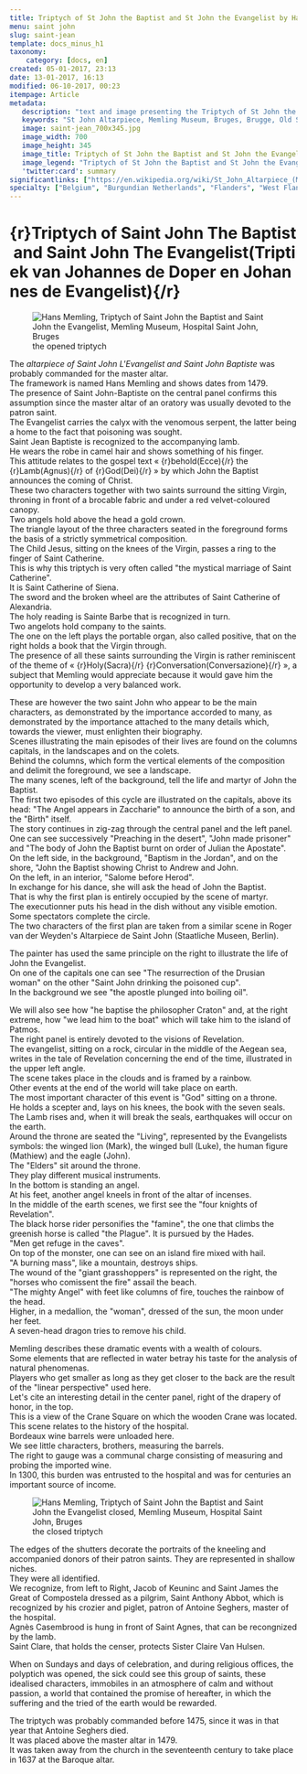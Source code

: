 ```yaml
---
title: Triptych of St John the Baptist and St John the Evangelist by Hans Memling
menu: saint john
slug: saint-jean
template: docs_minus_h1
taxonomy:
    category: [docs, en]
created: 05-01-2017, 23:13
date: 13-01-2017, 16:13
modified: 06-10-2017, 00:23
itempage: Article
metadata:
   description: "text and image presenting the Triptych of St John the Baptist and St John the Evangelist, work of Hans Memling, seenable at the Memling Museum, Old St. John's Hospital of Bruges"
   keywords: "St John Altarpiece, Memling Museum, Bruges, Brugge, Old St. John's Hospital, Triptych of the two Saints John, Triptych of St John the Baptist and St John the Evangelist, the Mystic Marriage of St Catherine, Triptiek van Johannes de Doper en Johannes de Evangelist, Hans Memling, Memling, Hans Memlinc, Memlinc"
   image: saint-jean_700x345.jpg
   image_width: 700
   image_height: 345
   image_title: Triptych of St John the Baptist and St John the Evangelist
   image_legend: "Triptych of St John the Baptist and St John the Evangelist"
   'twitter:card': summary
significantlinks: ["https://en.wikipedia.org/wiki/St_John_Altarpiece_(Memling)"]
specialty: ["Belgium", "Burgundian Netherlands", "Flanders", "West Flanders", "Bruges", "Brugge", "Early Netherlandish painting", "Flemish Primitives", "Flemish Painting", "Northern Renaissance", "Hospital of Saint John", "Hans Memling Museum", " Hans Memling", "St John Altarpiece", "Triptych of St John the Baptist and St John the Evangelist", "Triptych of the two Saints John", "Triptiek van Johannes de Doper en Johannes de Evangelist", "Hans Memling", "Memling"]
---
```

# {r}Triptych&#160;of&#160;Saint&#160;John&#160;The&#160;Baptist&#160;and&#160;Saint&#160;John&#160;The&#160;Evangelist(Triptiek&#160;van&#160;Johannes&#160;de&#160;Doper&#160;en&#160;Johannes&#160;de&#160;Evangelist){/r}

<figure><picture>
<source
sizes="(max-width: 767px) 98vw, (min-width: 959px) 50vw, 86vw"
srcset="
/user/sites/docs/pages/01.home/06.bruges/01.hopital-saint-jean/01.saint-jean/saint-jean-280.webp 280w,
/user/sites/docs/pages/01.home/06.bruges/01.hopital-saint-jean/01.saint-jean/saint-jean-380.webp 380w,
/user/sites/docs/pages/01.home/06.bruges/01.hopital-saint-jean/01.saint-jean/saint-jean-480.webp 480w,
/user/sites/docs/pages/01.home/06.bruges/01.hopital-saint-jean/01.saint-jean/saint-jean-640.webp 640w,
/user/sites/docs/pages/01.home/06.bruges/01.hopital-saint-jean/01.saint-jean/saint-jean_700x345.webp 700w"
type="image/webp" />
<img
src="/user/sites/docs/pages/01.home/06.bruges/01.hopital-saint-jean/01.saint-jean/saint-jean_700x345.jpg" title="Hans Memling, Triptych of Saint John the Baptist and Saint John the Evangelist, Memling Museum, Hospital Saint John, Bruges" alt="Hans Memling, Triptych of Saint John the Baptist and Saint John the Evangelist, Memling Museum, Hospital Saint John, Bruges" class="class-diane-img"
sizes="(max-width: 767px) 98vw, (min-width: 959px) 50vw, 86vw"
srcset="
/user/sites/docs/pages/01.home/06.bruges/01.hopital-saint-jean/01.saint-jean/saint-jean-280.jpg 280w,
/user/sites/docs/pages/01.home/06.bruges/01.hopital-saint-jean/01.saint-jean/saint-jean-380.jpg 380w,
/user/sites/docs/pages/01.home/06.bruges/01.hopital-saint-jean/01.saint-jean/saint-jean-480.jpg 480w,
/user/sites/docs/pages/01.home/06.bruges/01.hopital-saint-jean/01.saint-jean/saint-jean-640.jpg 640w,
/user/sites/docs/pages/01.home/06.bruges/01.hopital-saint-jean/01.saint-jean/saint-jean_700x345.jpg 700w">
</picture><figcaption>the opened triptych</figcaption></figure>

The _altarpiece of Saint John L'Evangelist and Saint John Baptiste_ was probably commanded for the master altar.  
The framework is named Hans Memling and shows dates from 1479.  
The presence of Saint John-Baptiste on the central panel confirms this assumption since the master altar of an oratory was usually devoted to the patron saint.  
The Evangelist carries the calyx with the venomous serpent, the latter being a home to the fact that poisoning was sought.  
Saint Jean Baptiste is recognized to the accompanying lamb.  
He wears the robe in camel hair and shows something of his finger.  
This attitude relates to the gospel text « {r}behold(Ecce){/r} the {r}Lamb(Agnus){/r} of {r}God(Dei){/r} » by which John the Baptist announces the coming of Christ.  
These two characters together with two saints surround the sitting Virgin, throning in front of a brocable fabric and under a red velvet-coloured canopy.  
Two angels hold above the head a gold crown.  
The triangle layout of the three characters seated in the foreground forms the basis of a strictly symmetrical composition.  
The Child Jesus, sitting on the knees of the Virgin, passes a ring to the finger of Saint Catherine.  
This is why this triptych is very often called "the mystical marriage of Saint Catherine".  
It is Saint Catherine of Siena.  
The sword and the broken wheel are the attributes of Saint Catherine of Alexandria.  
The holy reading is Sainte Barbe that is recognized in turn.  
Two angelots hold company to the saints.  
The one on the left plays the portable organ, also called positive, that on the right holds a book that the Virgin through.  
The presence of all these saints surrounding the Virgin is rather reminiscent of the theme of « {r}Holy(Sacra){/r} {r}Conversation(Conversazione){/r} », a subject that Memling would appreciate because it would gave him the opportunity to develop a very balanced work.  

These are however the two saint John who appear to be the main characters, as demonstrated by the importance accorded to many, as demonstrated by the importance attached to the many details which, towards the viewer, must enlighten their biography.  
Scenes illustrating the main episodes of their lives are found on the columns capitals, in the landscapes and on the colets.  
Behind the columns, which form the vertical elements of the composition and delimit the foreground, we see a landscape.  
The many scenes, left of the background, tell the life and martyr of John the Baptist.  
The first two episodes of this cycle are illustrated on the capitals, above its head: "The Angel appears in Zaccharie" to announce the birth of a son, and the "Birth" itself.  
The story continues in zig-zag through the central panel and the left panel.  
One can see successively "Preaching in the desert", "John made prisoner" and "The body of John the Baptist burnt on order of Julian the Apostate".  
On the left side, in the background, "Baptism in the Jordan", and on the shore, "John the Baptist showing Christ to Andrew and John.  
On the left, in an interior, "Salome before Herod".  
In exchange for his dance, she will ask the head of John the Baptist.  
That is why the first plan is entirely occupied by the scene of martyr.  
The executionner puts his head in the dish without any visible emotion.  
Some spectators complete the circle.  
The two characters of the first plan are taken from a similar scene in Roger van der Weyden's Altarpiece de Saint John (Staatliche Museen, Berlin).  

The painter has used the same principle on the right to illustrate the life of John the Evangelist.  
On one of the capitals one can see "The resurrection of the Drusian woman" on the other "Saint John drinking the poisoned cup".  
In the background we see "the apostle plunged into boiling oil".  

We will also see how "he baptise the philosopher Craton" and, at the right extreme, how "we lead him to the boat" which will take him to the island of Patmos.  
The right panel is entirely devoted to the visions of Revelation.  
The evangelist, sitting on a rock, circular in the middle of the Aegean sea, writes in the tale of Revelation concerning the end of the time, illustrated in the upper left angle.  
The scene takes place in the clouds and is framed by a rainbow.  
Other events at the end of the world will take place on earth.  
The most important character of this event is "God" sitting on a throne.  
He holds a scepter and, lays on his knees, the book with the seven seals.  
The Lamb rises and, when it will break the seals, earthquakes will occur on the earth.  
Around the throne are seated the "Living", represented by the Evangelists symbols: the winged lion (Mark), the winged bull (Luke), the human figure (Mathiew) and the eagle (John).  
The "Elders" sit around the throne.  
They play different musical instruments.  
In the bottom is standing an angel.  
At his feet, another angel kneels in front of the altar of incenses.  
In the middle of the earth scenes, we first see the "four knights of Revelation".  
The black horse rider personifies the "famine", the one that climbs the greenish horse is called "the Plague". 
It is pursued by the Hades.  
"Men get refuge in the caves".  
On top of the monster, one can see on an island fire mixed with hail.  
"A burning mass", like a mountain, destroys ships.   
The wound of the "giant grasshoppers" is represented on the right, the "horses who comissent the fire" assail the beach.  
"The mighty Angel" with feet like columns of fire, touches the rainbow of the head.  
Higher, in a medallion, the "woman", dressed of the sun, the moon under her feet.  
A seven-head dragon tries to remove his child.  

Memling describes these dramatic events with a wealth of colours.  
Some elements that are reflected in water betray his taste for the analysis of natural phenomenas.  
Players who get smaller as long as they get closer to the back are the result of the "linear perspective" used here.  
Let's cite an interesting detail in the center panel, right of the drapery of honor, in the top.  
This is a view of the Crane Square on which the wooden Crane was located.  
This scene relates to the history of the hospital.  
Bordeaux wine barrels were unloaded here.  
We see little characters, brothers, measuring the barrels.  
The right to gauge was a communal charge consisting of measuring and probing the imported wine.  
In 1300, this burden was entrusted to the hospital and was for centuries an important source of income.  

<figure><picture>
<source
sizes="(max-width: 767px) 98vw, (min-width: 959px) 50vw, 86vw"
srcset="
/user/sites/docs/pages/01.home/06.bruges/01.hopital-saint-jean/01.saint-jean/saint-jean-ferme-280.webp 280w,
/user/sites/docs/pages/01.home/06.bruges/01.hopital-saint-jean/01.saint-jean/saint-jean-ferme-380.webp 380w,
/user/sites/docs/pages/01.home/06.bruges/01.hopital-saint-jean/01.saint-jean/saint-jean-ferme-480.webp 480w,
/user/sites/docs/pages/01.home/06.bruges/01.hopital-saint-jean/01.saint-jean/saint-jean-ferme-640.webp 640w,
/user/sites/docs/pages/01.home/06.bruges/01.hopital-saint-jean/01.saint-jean/saint-jean-ferme_700x736.webp 700w"
type="image/webp" />
<img
src="/user/sites/docs/pages/01.home/06.bruges/01.hopital-saint-jean/01.saint-jean/saint-jean-ferme_700x736.jpg" title="Hans Memling, Triptych of Saint John the Baptist and Saint John the Evangelist closed, Memling Museum, Hospital Saint John, Bruges" alt="Hans Memling, Triptych of Saint John the Baptist and Saint John the Evangelist closed, Memling Museum, Hospital Saint John, Bruges" class="class-diane-img"
sizes="(max-width: 767px) 98vw, (min-width: 959px) 50vw, 86vw"
srcset="
/user/sites/docs/pages/01.home/06.bruges/01.hopital-saint-jean/01.saint-jean/saint-jean-ferme-280.jpg 280w,
/user/sites/docs/pages/01.home/06.bruges/01.hopital-saint-jean/01.saint-jean/saint-jean-ferme-380.jpg 380w,
/user/sites/docs/pages/01.home/06.bruges/01.hopital-saint-jean/01.saint-jean/saint-jean-ferme-480.jpg 480w,
/user/sites/docs/pages/01.home/06.bruges/01.hopital-saint-jean/01.saint-jean/saint-jean-ferme-640.jpg 640w,
/user/sites/docs/pages/01.home/06.bruges/01.hopital-saint-jean/01.saint-jean/saint-jean-ferme_700x736.jpg 700w">
</picture><figcaption>the closed triptych</figcaption></figure>

The edges of the shutters decorate the portraits of the kneeling and accompanied donors of their patron saints. 
They are represented in shallow niches.  
They were all identified.  
We recognize, from left to Right, Jacob of Keuninc and Saint James the Great of Compostela dressed as a pilgrim, Saint Anthony Abbot, which is recognized by his crozier and piglet, patron of Antoine Seghers, master of the hospital.  
Agnès Casembrood is hung in front of Saint Agnes, that can be recongnized by the lamb.  
Saint Clare, that holds the censer, protects Sister Claire Van Hulsen.  

When on Sundays and days of celebration, and during religious offices, the polyptich was opened, the sick could see this group of saints, these idealised characters, immobiles in an atmosphere of calm and without passion, a world that contained the promise of hereafter, in which the suffering and the tried of the earth would be rewarded.  

The triptych was probably commanded before 1475, since it was in that year that Antoine Seghers died.  
It was placed above the master altar in 1479.  
It was taken away from the church in the seventeenth century to take place in 1637 at the Baroque altar.  